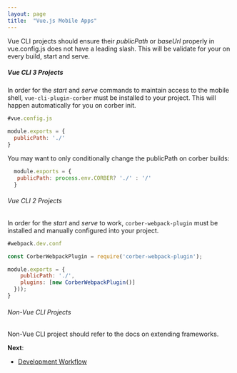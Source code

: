 ```yaml
---
layout: page
title:  "Vue.js Mobile Apps"
---
```


Vue CLI projects should ensure their *publicPath* or *baseUrl* properly in vue.config.js does not have a leading slash. This will be validate for your on every build, start and serve.


##### Vue CLI 3 Projects

In order for the *start* and *serve* commands to maintain access to the mobile shell, `vue-cli-plugin-corber` must be installed to your project. This will happen automatically for you on corber init. 


```javascript
#vue.config.js

module.exports = {
  publicPath: './'
}
```

You may want to only conditionally change the publicPath on corber builds:

```javascript
  module.exports = {
   publicPath: process.env.CORBER? './' : '/'
  }
```

###### Vue CLI 2 Projects

In order for the *start* and *serve* to work, `corber-webpack-plugin` must be installed and manually configured into your project. 

```javascript
#webpack.dev.conf

const CorberWebpackPlugin = require('corber-webpack-plugin');

module.exports = {
    publicPath: './',
    plugins: [new CorberWebpackPlugin()]
  }));
}
```

###### Non-Vue CLI Projects

Non-Vue CLI project should refer to the docs on extending frameworks.


**Next**:
- [Development Workflow](/pages/workflow/development-workflow)
